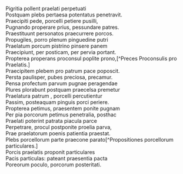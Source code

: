 Pigritia pollent praelati perpetuati   
Postquam plebs pertaesa potentatus penetravit.   
Praecipiti pede, porcelli petiere pusilli,   
Pugnando properare prius, pessundare patres.   
Praestituunt personatos praecurrere porcos.   
Propugiles, porro plenum pinguedine putri   
Praelatum porcum pistrino pinsere panem   
Praecipiunt, per posticam, per pervia portant.   
Propterea properans proconsul poplite prono,[^Preces Proconsulis pro Praelatis.]   
Praecipitem plebem pro patrum pace poposcit.   
Persta paulisper, pubes preciosa, precamur.   
Pensa profectum parvum pugnae peragendae   
Plures plorabunt postquam praecelsa premetur   
Praelatura patrum , porcelli percutientur   
Passim, posteaquam pinguis porci periere.   
Propterea petimus, praesentem ponite pugnam   
Per pia porcorum petimus penetralia, posthac   
Praelati poterint patrata piacula parce   
Perpetrare, procul postponite proelia parva,   
Prae praelatorum poenis patientia praestat.   
Plebs porcellorum parte praecone parato[^Propositiones porcellorum particulares.]   
Porcis praelatis proponit particulares   
Pacis particulas: pateant praesentia pacta   
Poreorum poculo, porcorum posteritati.   
